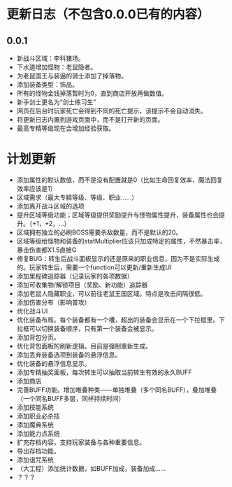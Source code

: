# 更新日志（不包含0.0.0已有的内容）

## 0.0.1

- 新战斗区域：李科猪场。
- 下水道增加怪物：老鼠隐者。
- 为老鼠国王与装逼的骑士添加了掉落物。
- 添加装备类型：饰品。
- 所有的怪物金钱掉落暂时为0，直到商店开放再做数值。
- 新手剑士更名为“剑士练习生”
- 网页在后台时玩家死亡会得到不同的死亡提示，该提示不会自动消失。
- 将更新日志内置到游戏页面中，而不是打开新的页面。
- 最高专精等级现在会增加经验获取。

# 计划更新

- 添加属性的默认数值，而不是没有配置就是0（比如生命回复效率，魔法回复效率应该是1）
- 区域需求（最大专精等级、等级、职业……）
- 添加离开战斗区域的选项
- 提升区域等级功能；区域等级提供奖励提升与怪物属性提升，装备属性也会提升。（+1，+2，...）
- 区域拥有独立的必刷BOSS需要杀敌数量，而不是默认的20。
- 区域等级给怪物和装备的statMultiplier应该只加成特定的属性，不然暴击率，暴击伤害都X1.5直接G
- 修复BUG：转生后战斗面板显示的还是原来的职业信息，因为不是实际生成的。玩家转生后，需要一个function可以更新/重新生成UI
- 添加里程碑追踪器（记录玩家的各项数据）
- 添加可收集物/解锁项目（奖励、新功能）追踪器
- 添加老鼠人隐藏职业，可以前往老鼠王国区域。特点是攻击间隔很低。
- 添加伤害分布（影响普攻）
- 优化战斗UI
- 优化装备布局。每个装备都有一个槽，超出的装备会显示在一个下拉框里。下拉框可以切换装备顺序，只有第一个装备会被显示。
- 添加背包分页。
- 优化背包面板的刷新逻辑。目前是强制重新生成。
- 添加丢弃装备选项到装备的悬浮信息。
- 优化装备的悬浮信息显示。
- 添加专精抽奖面板，每次转生可以抽取当前转生有效的永久BUFF
- 添加商店
- 完善BUFF功能。增加堆叠种类——单独堆叠（多个同名BUFF），叠加堆叠（一个同名BUFF多层，同样持续时间）
- 添加技能系统
- 添加职业必杀技
- 添加魔典系统
- 添加能力点系统
- 扩充存档内容，支持玩家装备与各种重要信息。
- 导出存档功能。
- 添加诅咒系统
- （大工程）添加统计数据，如BUFF加成，装备加成……
- ？？？